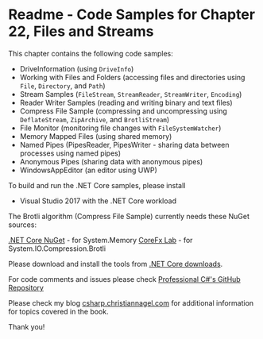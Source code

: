 # Readme - Code Samples for Chapter 22, Files and Streams

This chapter contains the following code samples:

* DriveInformation (using `DriveInfo`)
* Working with Files and Folders (accessing files and directories using `File`, `Directory`, and `Path`)
* Stream Samples (`FileStream`, `StreamReader`, `StreamWriter`, `Encoding`)
* Reader Writer Samples (reading and writing binary and text files)
* Compress File Sample (compressing and uncompressing using `DeflateStream`, `ZipArchive`, and `BrotliStream`)
* File Monitor (monitoring file changes with `FileSystemWatcher`)
* Memory Mapped Files (using shared memory)
* Named Pipes (PipesReader, PipesWriter - sharing data between processes using named pipes)
* Anonymous Pipes (sharing data with anonymous pipes)
* WindowsAppEditor (an editor using UWP)

To build and run the .NET Core samples, please install
* Visual Studio 2017 with the .NET Core workload

The Brotli algorithm (Compress File Sample) currently needs these NuGet sources:

[.NET Core NuGet](https://dotnet.myget.org/F/dotnet-core/api/v3/index.json) - for System.Memory
[CoreFx Lab](https://dotnet.myget.org/F/dotnet-corefxlab/) - for System.IO.Compression.Brotli

Please download and install the tools from [.NET Core downloads](https://www.microsoft.com/net/core).
 
For code comments and issues please check [Professional C#'s GitHub Repository](https://github.com/ProfessionalCSharp/ProfessionalCSharp7)

Please check my blog [csharp.christiannagel.com](https://csharp.christiannagel.com "csharp.christiannagel.com") for additional information for topics covered in the book.

Thank you!